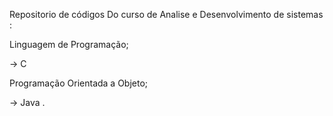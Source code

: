 Repositorio de códigos Do curso de 
Analise e Desenvolvimento de sistemas :

Linguagem de Programação;

-> C

Programação Orientada a Objeto;

-> Java .
